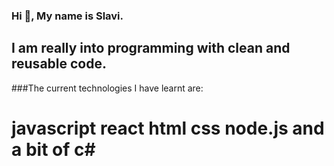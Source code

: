 ### Hi 👋, My name is Slavi.
 ## I am really into programming with clean and reusable code.
 ###The current technologies I have learnt are:
 # javascript react html css node.js and a bit of c#
